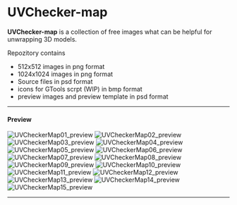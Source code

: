 # UVChecker-map

**UVChecker-map** is a collection of free images what can be helpful for unwrapping 3D models.

Repozitory contains
- 512x512 images in png format
- 1024x1024 images in png format
- Source files in psd format
- icons for GTools scrpt (WIP) in bmp format
- preview images and preview template in psd format


- - -

#### Preview

![UVCheckerMap01_preview](UVCheckerMaps/UVCheckerMap01_preview.png)
![UVCheckerMap02_preview](UVCheckerMaps/UVCheckerMap02_preview.png)
![UVCheckerMap03_preview](UVCheckerMaps/UVCheckerMap03_preview.png)
![UVCheckerMap04_preview](UVCheckerMaps/UVCheckerMap04_preview.png)
![UVCheckerMap05_preview](UVCheckerMaps/UVCheckerMap05_preview.png)
![UVCheckerMap06_preview](UVCheckerMaps/UVCheckerMap06_preview.png)
![UVCheckerMap07_preview](UVCheckerMaps/UVCheckerMap07_preview.png)
![UVCheckerMap08_preview](UVCheckerMaps/UVCheckerMap08_preview.png)
![UVCheckerMap09_preview](UVCheckerMaps/UVCheckerMap09_preview.png)
![UVCheckerMap10_preview](UVCheckerMaps/UVCheckerMap10_preview.png)
![UVCheckerMap11_preview](UVCheckerMaps/UVCheckerMap11_preview.png)
![UVCheckerMap12_preview](UVCheckerMaps/UVCheckerMap12_preview.png)
![UVCheckerMap13_preview](UVCheckerMaps/UVCheckerMap13_preview.png)
![UVCheckerMap14_preview](UVCheckerMaps/UVCheckerMap14_preview.png)
![UVCheckerMap15_preview](UVCheckerMaps/UVCheckerMap15_preview.png)


- - -

